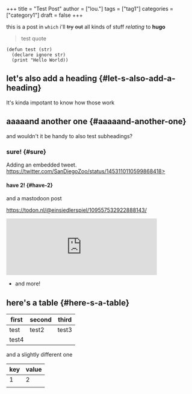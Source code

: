 +++
title = "Test Post"
author = ["lou."]
tags = ["tag1"]
categories = ["category1"]
draft = false
+++

this is a post in `which` i'll ~~try~~ ~~out~~ all <span class="underline">kinds</span> of stuff _relating_ to **hugo**

> test quote

```common-lisp
(defun test (str)
  (declare ignore str)
  (print "Hello World))
```


## let's also add a heading {#let-s-also-add-a-heading}

It's kinda impotant to know how those work


## aaaaand another one {#aaaaand-another-one}

and wouldn't it be handy to also test subheadings?


### sure! {#sure}

Adding an embedded tweet.
https://twitter.com/SanDiegoZoo/status/1453110110599868418>


#### have 2! {#have-2}

and a mastodoon post

<https://todon.nl/@einsiedlerspiel/109557532922888143/>

<iframe src="https://todon.nl/@einsiedlerspiel/109557532922888143/embed"
class="mastodon-embed" style="max-width: 100%; border: 0" width="400"
allowfullscreen="allowfullscreen"></iframe>
<script
src="https://todon.nl/embed.js" async="async">
</script>

<!--list-separator-->

-  and more!


## here's a table {#here-s-a-table}

| first | second | third |
|-------|--------|-------|
| test  | test2  | test3 |
| test4 |        |       |

and a slightly different one

| key | value |
|-----|-------|
| 1   | 2     |
|     |       |
